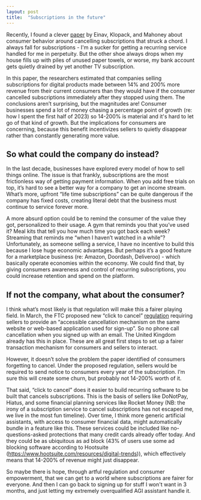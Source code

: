 ```yaml
---
layout: post
title:  "Subscriptions in the future"
---
```


Recently, I found a clever [paper](https://www.nber.org/papers/w31547) by Einav, Klopack, and Mahoney about consumer behavior around cancelling subscriptions that struck a chord.  I always fall for subscriptions - I'm a sucker for getting a recurring service handled for me in perpetuity. But the other shoe always drops when my house fills up with piles of unused paper towels, or worse, my bank account gets quietly drained by yet another TV subscription. 

In this paper, the researchers estimated that companies selling subscriptions for digital products made between 14% and 200% more revenue from their current consumers than they would have if the consumer cancelled subscriptions immediately after they stopped using them. The conclusions aren’t surprising, but the magnitudes are! Consumer businesses spend a lot of money chasing a percentage point of growth (re: how I spent the first half of 2023) so 14-200% is material and it's hard to let go of that kind of growth. But the implications for consumers are concerning, because this benefit incentivizes sellers to quietly disappear rather than constantly generating more value. 

## So what could the company do instead? ##
In the last decade, businesses have explored every model of how to sell things online. The issue is that frankly, subscriptions are the most frictionless way of getting payment information. When you add free trials on top, it’s hard to see a better way for a company to get an income stream. What’s more, upfront “life time subscriptions” can be quite dangerous if the company has fixed costs, creating literal debt that the business must continue to service forever more.

A more absurd option could be to remind the consumer of the value they got, personalized to their usage. A gym that reminds you that you’ve used it? Meal kits that tell you how much time you got back each week? Streaming that reminds me “when I haven’t watched in a while”? Unfortunately, as someone selling a service, I have no incentive to build this because I lose huge economic advantages. But perhaps it’s a good feature for a marketplace business (re: Amazon, Doordash, Deliveroo) - which basically operate economies within the economy. We could find that, by giving consumers awareness and control of recurring subscriptions, you could increase retention and spend on the platform.

## If not the company, what about the consumer? ##
I think what’s most likely is that regulation will make this a fairer playing field. In March, the FTC proposed new “click to cancel” [regulation](https://www.federalregister.gov/documents/2023/04/24/2023-07035/negative-option-rule) requiring sellers to provide an “accessible cancellation mechanism on the same website or web-based application used for sign-up”. So no phone call cancellation when you signed up with an email. The United Kingdom already has this in place. These are all great first steps to set up a fairer transaction mechanism for consumers and sellers to interact. 

However, it doesn’t solve the problem the paper identified of consumers forgetting to cancel. Under the proposed regulation, sellers would be required to send notice to consumers every year of the subscription. I’m sure this will create some churn, but probably not 14-200% worth of it. 

That said, “click to cancel” does it easier to build recurring software to be built that cancels subscriptions. This is the basis of sellers like DoNotPay, Hiatus, and some financial planning services like Rocket Money (NB: the irony of a subscription service to cancel subscriptions has not escaped me, we live in the most fun timeline). Over time, I think more generic artificial assistants, with access to consumer financial data, might automatically bundle in a feature like this. These services could be included like no-questions-asked protections that many credit cards already offer today. And they could be as ubiquitous as ad block (43% of users use some ad blocking software according to Hootsuite (https://www.hootsuite.com/resources/digital-trends)), which effectively means that 14-200% of revenue might just disappear.

So maybe there is hope, through artful regulation and consumer empowerment, that we can get to a world where subscriptions are fairer for everyone. And then I can go back to signing up for stuff I won't want in 3 months, and just letting my extremely overqualified AGI assistant handle it.
